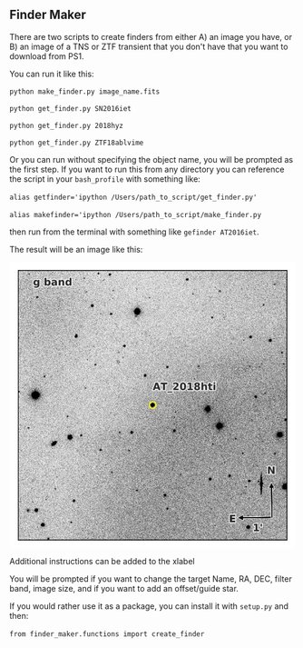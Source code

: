 ## Finder Maker

There are two scripts to create finders from either A) an image you have, or B) an image of a TNS or ZTF transient that you don't have that you want to download from PS1.

You can run it like this:
```
python make_finder.py image_name.fits
```

```
python get_finder.py SN2016iet
```

```
python get_finder.py 2018hyz
```

```
python get_finder.py ZTF18ablvime
```

Or you can run without specifying the object name, you will be prompted as the first step. If you want to run this from any directory you can reference the script in your `bash_profile` with something like:

`alias getfinder='ipython /Users/path_to_script/get_finder.py'`

`alias makefinder='ipython /Users/path_to_script/make_finder.py`

then run from the terminal with something like `gefinder AT2016iet`.

The result will be an image like this:
<p align="center"><img src="AT_2018hti_finder.jpg" align="center" alt="2017gwm" width="900"/></p>
Additional instructions can be added to the xlabel

You will be prompted if you want to change the target Name, RA, DEC, filter band, image size, and if you want to add an offset/guide star.

If you would rather use it as a package, you can install it with `setup.py` and then:

```from finder_maker.functions import create_finder```
